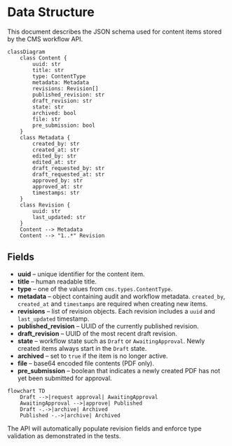 # Data Structure

This document describes the JSON schema used for content items stored by the CMS workflow API.

```mermaid
classDiagram
    class Content {
        uuid: str
        title: str
        type: ContentType
        metadata: Metadata
        revisions: Revision[]
        published_revision: str
        draft_revision: str
        state: str
        archived: bool
        file: str
        pre_submission: bool
    }
    class Metadata {
        created_by: str
        created_at: str
        edited_by: str
        edited_at: str
        draft_requested_by: str
        draft_requested_at: str
        approved_by: str
        approved_at: str
        timestamps: str
    }
    class Revision {
        uuid: str
        last_updated: str
    }
    Content --> Metadata
    Content --> "1..*" Revision
```

## Fields

- **uuid** – unique identifier for the content item.
- **title** – human readable title.
- **type** – one of the values from `cms.types.ContentType`.
- **metadata** – object containing audit and workflow metadata. `created_by`, `created_at` and `timestamps` are required when creating new items.
- **revisions** – list of revision objects. Each revision includes a `uuid` and `last_updated` timestamp.
- **published_revision** – UUID of the currently published revision.
- **draft_revision** – UUID of the most recent draft revision.
- **state** – workflow state such as `Draft` or `AwaitingApproval`. Newly created items always start in the `Draft` state.
- **archived** – set to `true` if the item is no longer active.
- **file** – base64 encoded file contents (PDF only).
- **pre_submission** – boolean that indicates a newly created PDF has not yet been submitted for approval.

```mermaid
flowchart TD
    Draft -->|request approval| AwaitingApproval
    AwaitingApproval -->|approve| Published
    Draft -.->|archive| Archived
    Published -.->|archive| Archived
```

The API will automatically populate revision fields and enforce type validation as demonstrated in the tests.
